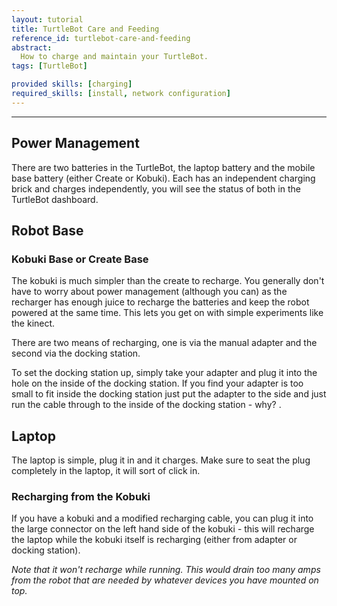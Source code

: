 ```yaml
---
layout: tutorial
title: TurtleBot Care and Feeding
reference_id: turtlebot-care-and-feeding
abstract:
  How to charge and maintain your TurtleBot.
tags: [TurtleBot]

provided skills: [charging]
required_skills: [install, network configuration]
---
```


----

## Power Management

There are two batteries in the TurtleBot, the laptop battery and the mobile base battery (either Create or Kobuki). Each has an independent charging brick and charges independently, you will see the status of both in the TurtleBot dashboard.

## Robot Base

### Kobuki Base or Create Base

The kobuki is much simpler than the create to recharge. You generally don't have to worry about power management (although you can) as the recharger has enough juice to recharge the batteries and keep the robot powered at the same time. This lets you get on with simple experiments like the kinect.

There are two means of recharging, one is via the manual adapter and the second via the docking station.

To set the docking station up, simply take your adapter and plug it into the hole on the inside of the docking station. If you find your adapter is too small to fit inside the docking station just put the adapter to the side and just run the cable through to the inside of the docking station - why? .

## Laptop

The laptop is simple, plug it in and it charges. Make sure to seat the plug completely in the laptop, it will sort of click in.

### Recharging from the Kobuki

If you have a kobuki and a modified recharging cable, you can plug it into the large connector on the left hand side of the kobuki - this will recharge the laptop while the kobuki itself is recharging (either from adapter or docking station).

*Note that it won't recharge while running. This would drain too many amps from the robot that are needed by whatever devices you have mounted on top.*

